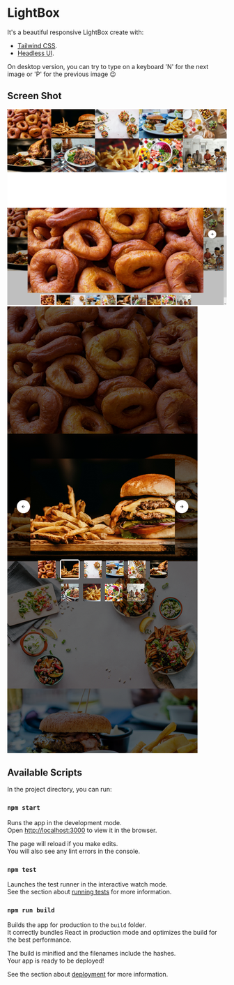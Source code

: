 # LightBox

It's a beautiful responsive LightBox create with:
- [Tailwind CSS](https://tailwindcss.com/).
- [Headless UI](https://headlessui.com). 

On desktop version, you can try to type on a keyboard 'N' for the next image or 'P' for the previous image 😉


## Screen Shot
![Gallery](gallery.png)
![Viewer](viewer.png)
![Viewer Responsive](responsive.png)

## Available Scripts

In the project directory, you can run:

### `npm start`

Runs the app in the development mode.\
Open [http://localhost:3000](http://localhost:3000) to view it in the browser.

The page will reload if you make edits.\
You will also see any lint errors in the console.

### `npm test`

Launches the test runner in the interactive watch mode.\
See the section about [running tests](https://facebook.github.io/create-react-app/docs/running-tests) for more information.

### `npm run build`

Builds the app for production to the `build` folder.\
It correctly bundles React in production mode and optimizes the build for the best performance.

The build is minified and the filenames include the hashes.\
Your app is ready to be deployed!

See the section about [deployment](https://facebook.github.io/create-react-app/docs/deployment) for more information.
